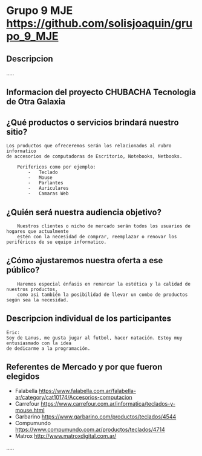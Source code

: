 # Grupo 9 MJE    https://github.com/solisjoaquin/grupo_9_MJE
## Descripcion

.....

## Informacion del proyecto CHUBACHA Tecnologia de Otra Galaxia

## ¿Qué productos o servicios brindará nuestro sitio?
    Los productos que ofreceremos serán los relacionados al rubro informatico 
    de accesorios de computadoras de Escritorio, Notebooks, Netbooks.
        
        Perifericos como por ejemplo:
            -	Teclado
            -	Mouse
            -	Parlantes
            -	Auriculares
            -	Camaras Web

## ¿Quién será nuestra audiencia objetivo? 
        Nuestros clientes o nicho de mercado serán todos los usuarios de hogares que actualmente
        estén con la necesidad de comprar, reemplazar o renovar los periféricos de su equipo informatico.

## ¿Cómo ajustaremos nuestra oferta a ese público?
        Haremos especial énfasis en remarcar la estética y la calidad de nuestros productos, 
        como asi también la posibilidad de llevar un combo de productos según sea la necesidad.

## Descripcion individual de los participantes 

    Eric:
    Soy de Lanus, me gusta jugar al futbol, hacer natación. Estoy muy entusiasmado con la idea 
    de dedicarme a la programación.


## Referentes de Mercado y por que fueron elegidos

-	Falabella     https://www.falabella.com.ar/falabella-ar/category/cat10174/Accesorios-computacion
-	Carrefour     https://www.carrefour.com.ar/informatica/teclados-y-mouse.html
-	Garbarino     https://www.garbarino.com/productos/teclados/4544
-	Compumundo    https://www.compumundo.com.ar/productos/teclados/4714
-	 Matrox       http://www.matroxdigital.com.ar/


.....
 
